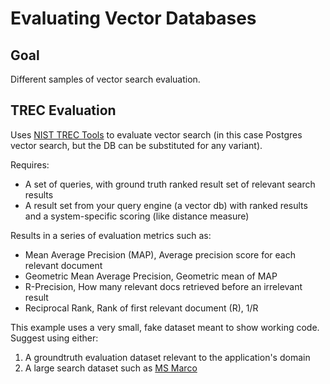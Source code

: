 # Evaluating Vector Databases

## Goal

Different samples of vector search evaluation.

## TREC Evaluation

Uses [NIST TREC Tools](https://trec.nist.gov/) to evaluate vector search (in this case Postgres vector search, but the DB can be substituted for any variant).

Requires:​

- A set of queries, with ground truth ranked result set of relevant search results​
- A result set from your query engine (a vector db) with ranked results and a system-specific scoring (like distance measure)

Results in a series of evaluation metrics such as:

- Mean Average Precision (MAP)​, Average precision score for each relevant document​
- Geometric Mean Average Precision​, Geometric mean of MAP​
- R-Precision​, How many relevant docs retrieved before an irrelevant result​
- Reciprocal Rank​, Rank of first relevant document (R), 1/R

This example uses a very small, fake dataset meant to show working code. Suggest using either:

1. A groundtruth evaluation dataset relevant to the application's domain
2. A large search dataset such as [MS Marco](https://microsoft.github.io/msmarco/)
